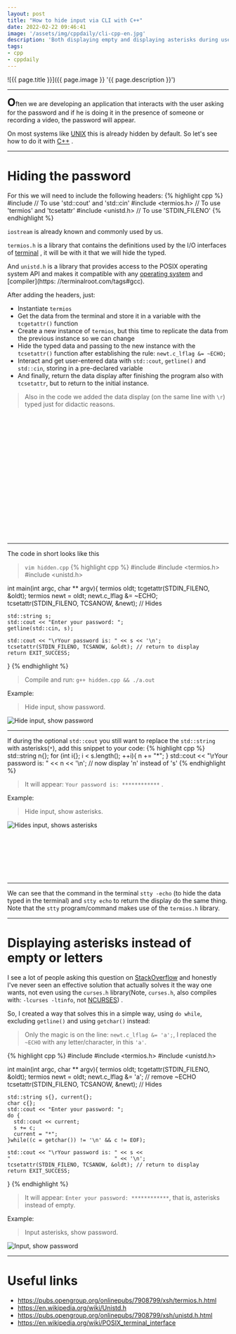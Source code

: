 ```yaml
---
layout: post
title: "How to hide input via CLI with C++"
date: 2022-02-22 09:46:41
image: '/assets/img/cppdaily/cli-cpp-en.jpg'
description: 'Both displaying empty and displaying asterisks during user typing.'
tags:
- cpp
- cppdaily
---
```


![{{ page.title }}]({{ page.image }} '{{ page.description }}')

---

<b style="font-size:24px;">O</b>ften we are developing an application that interacts with the user asking for the password and if he is doing it in the presence of someone or recording a video, the password will appear.

On most systems like [UNIX](https://terminalroot.com/tags#unix) this is already hidden by default. So let's see how to do it with [C++](https://terminalroot.com/tags#cpp) .

---

# Hiding the password
For this we will need to include the following headers:
{% highlight cpp %}
#include <iostream> // To use 'std::cout' and 'std::cin'
#include <termios.h> // To use 'termios' and 'tcsetattr'
#include <unistd.h> // To use 'STDIN_FILENO'
{% endhighlight %}

`iostream` is already known and commonly used by us.

`termios.h` is a library that contains the definitions used by the I/O interfaces of [terminal](https://terminalroot.com/tags#terminal) , it will be with it that we will hide the typed.

And `unistd.h` is a library that provides access to the POSIX operating system API and makes it compatible with any [operating system](https://terminalroot.com/tags#os) and [compiler](https: //terminalroot.com/tags#gcc).

After adding the headers, just:
+ Instantiate `termios`
+ Get the data from the terminal and store it in a variable with the `tcgetattr()` function
+ Create a new instance of `termios`, but this time to replicate the data from the previous instance so we can change
+ Hide the typed data and passing to the new instance with the `tcsetattr()` function after establishing the rule: `newt.c_lflag &= ~ECHO;`
+ Interact and get user-entered data with `std::cout`, `getline()` and `std::cin`, storing in a pre-declared variable
+ And finally, return the data display after finishing the program also with `tcsetattr`, but to return to the initial instance.
> Also in the code we added the data display (on the same line with `\r`) typed just for didactic reasons.


<!-- SQUARE - GAMES ROOT -->
<script async src="//pagead2.googlesyndication.com/pagead/js/adsbygoogle.js"></script>
<ins class="adsbygoogle"
style="display:inline-block;width:336px;height:280px"
data-ad-client="ca-pub-2838251107855362"
data-ad-slot="5351066970"></ins>
<script>
(adsbygoogle = window.adsbygoogle || []).push({});
</script>

---

The code in short looks like this

> `vim hidden.cpp`
{% highlight cpp %}
#include <iostream>
#include <termios.h>
#include <unistd.h>

int main(int argc, char ** argv){
    termios oldt;
    tcgetattr(STDIN_FILENO, &oldt);
    termios newt = oldt;
    newt.c_lflag &= ~ECHO;
    tcsetattr(STDIN_FILENO, TCSANOW, &newt); // Hides

    std::string s;
    std::cout << "Enter your password: ";
    getline(std::cin, s);

    std::cout << "\rYour password is: " << s << '\n';
    tcsetattr(STDIN_FILENO, TCSANOW, &oldt); // return to display
    return EXIT_SUCCESS;
}
{% endhighlight %}
> Compile and run: `g++ hidden.cpp && ./a.out`

Example:
> Hide input, show password.

<img src="/assets/img/webp/1-empty-show-en-us.webp" loading="lazy" alt="Hide input, show password">

---

If during the optional `std::cout` you still want to replace the `std::string` with asterisks(`*`), add this snippet to your code:
{% highlight cpp %}
std::string n{};
for (int i{}; i < s.length(); ++i){
  n += "*";
}
std::cout << "\rYour password is: " << n << '\n'; // now display 'n' instead of 's'
{% endhighlight %}
> It will appear: `Your password is: ************` .

Example:
> Hide input, show asterisks.

<img src="/assets/img/webp/2-empty-aster-en-us.webp" loading="lazy" alt="Hides input, shows asterisks">


<!-- MINI ADS -->
<script async src="//pagead2.googlesyndication.com/pagead/js/adsbygoogle.js"></script>
<!-- Games Root -->
<ins class="adsbygoogle"
style="display:inline-block;width:730px;height:95px"
data-ad-client="ca-pub-2838251107855362"
data-ad-slot="5351066970"></ins>
<script>
(adsbygoogle = window.adsbygoogle || []).push({});
</script>

---

We can see that the command in the terminal `stty -echo` (to hide the data typed in the terminal) and `stty echo` to return the display do the same thing. Note that the `stty` program/command makes use of the `termios.h` library.

---

# Displaying asterisks instead of empty or letters
I see a lot of people asking this question on [StackOverflow](https://stackoverflow.com/) and honestly I've never seen an effective solution that actually solves it the way one wants, not even using the `curses.h` library(Note, `curses.h`, also compiles with: `-lcurses -ltinfo`, not [NCURSES](https://terminalroot.com/tags#ncurses)) .

So, I created a way that solves this in a simple way, using `do while`, excluding `getline()` and using `getchar()` instead:
> Only the magic is on the line: `newt.c_lflag &= 'a';`, I replaced the `~ECHO` with any letter/character, in this `'a'`.

{% highlight cpp %}
#include <iostream>
#include <termios.h>
#include <unistd.h>

int main(int argc, char ** argv){
    termios oldt;
    tcgetattr(STDIN_FILENO, &oldt);
    termios newt = oldt;
    newt.c_lflag &= 'a'; // remove ~ECHO
    tcsetattr(STDIN_FILENO, TCSANOW, &newt); // Hides

    std::string s{}, current{};
    char c{};
    std::cout << "Enter your password: ";
    do {
      std::cout << current;
      s += c;
      current = "*";
    }while((c = getchar()) != '\n' && c != EOF);

    std::cout << "\rYour password is: " << s <<
    "                                 " << '\n';
    tcsetattr(STDIN_FILENO, TCSANOW, &oldt); // return to display
    return EXIT_SUCCESS;
}
{% endhighlight %}
> It will appear: `Enter your password: ************`, that is, asterisks instead of empty.

Example:
> Input asterisks, show password.

<img src="/assets/img/webp/3-asterisks-en-us.webp" loading="lazy" alt="Input, show password">

---

# Useful links
+ <https://pubs.opengroup.org/onlinepubs/7908799/xsh/termios.h.html>
+ <https://en.wikipedia.org/wiki/Unistd.h>
+ <https://pubs.opengroup.org/onlinepubs/7908799/xsh/unistd.h.html>
+ <https://en.wikipedia.org/wiki/POSIX_terminal_interface>

